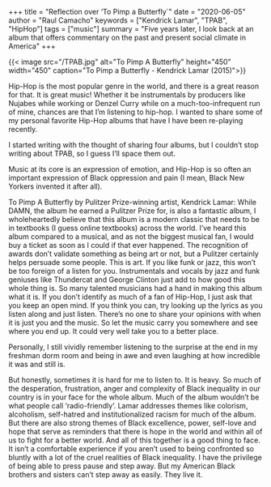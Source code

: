 +++
title = "Reflection over ‘To Pimp a Butterfly`"
date = "2020-06-05"
author = "Raul Camacho"
keywords = ["Kendrick Lamar", "TPAB", "HipHop"]
tags = ["music"]
summary = "Five years later, I look back at an album that offers commentary on the past and present social climate in America"
+++

{{< image src="/TPAB.jpg" alt="To Pimp A Butterfly" height="450" width="450" caption="To Pimp a Butterfly - Kendrick Lamar (2015)">}}

Hip-Hop is the most popular genre in the world, and there is a great reason for that. It is
great music! Whether it be instrumentals by producers like Nujabes while working or Denzel Curry while on a much-too-infrequent run of mine, chances are that I’m listening to hip-hop. I wanted to share some of my personal favorite Hip-Hop albums that have I have been re-playing recently.

I started writing with the thought of sharing four albums, but I couldn’t stop writing about TPAB, so I guess I’ll space them out.

Music at its core is an expression of emotion, and Hip-Hop is so often an important expression of Black oppression and pain (I mean, Black New Yorkers invented it after all).

To Pimp A Butterfly by Pulitzer Prize-winning artist, Kendrick Lamar:
While DAMN, the album he earned a Pulitzer Prize for, is also a fantastic album, I wholeheartedly believe that this album is a modern classic that needs to be in textbooks (I guess online textbooks) across the world. I’ve heard this album compared to a musical, and as not the biggest musical fan, I would buy a ticket as soon as I could if that ever happened.
The recognition of awards don’t validate something as being art or not, but a Pulitzer certainly helps persuade some people. This is art.
If you like funk or jazz, this won’t be too foreign of a listen for you. Instrumentals and vocals by jazz and funk geniuses like Thundercat and George Clinton just add to how good this whole thing is. So many talented musicians had a hand in making this album what it is. If you don’t identify as much of a fan of Hip-Hop, I just ask that you keep an open mind. If you think you can, try looking up the lyrics as you listen along and just listen. There’s no one to share your opinions with when it is just you and the music. So let the music carry you somewhere and see where you end up. It could very well take you to a better place.

Personally, I still vividly remember listening to the surprise at the end in my freshman dorm
room and being in awe and even laughing at how incredible it was and still is.

But honestly, sometimes it is hard for me to listen to. It is heavy. So much of the
desperation, frustration, anger and complexity of Black inequality in our country is in your face for the whole album. Much of the album wouldn’t be what people call ‘radio-friendly’. Lamar addresses themes like colorism, alcoholism, self-hatred and institutionalized racism for much of the album. But there are also strong themes of Black excellence, power, self-love and hope that serve as reminders that there is hope in the world and within all of us to fight for a better world. And all of this together is a good thing to face. It isn’t a comfortable experience if you aren’t used to being confronted so bluntly with a lot of the cruel realities of Black inequality. I have the privilege of being able to press pause and step away. But my American Black brothers and sisters can’t step away as easily. They live it.
